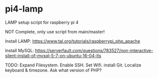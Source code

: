 # pi4-lamp
LAMP setup script for raspberry pi 4

NOT Complete, only use script from main/master!

Install LAMP:
https://www.tal.org/tutorials/raspberrypi_php_apache

Install MySQL:
https://serverfault.com/questions/783527/non-interactive-silent-install-of-mysql-5-7-on-ubuntu-16-04-lts

TODO:
    Expand Filesystem.
    Enable SSH.
    Set Wifi.
    install Git.
    Localize keyboard & timezone.
    Ask what version of PHP?
